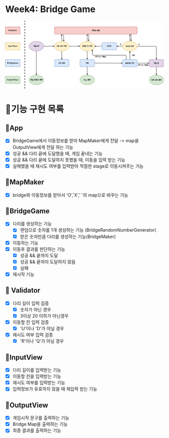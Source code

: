 # Week4: Bridge Game

![](chart.png)

# 🎯기능 구현 목록

## 🥇App

- [x] BridgeGame에서 이동정보를 받아 MapMaker에게 전달 -> map을 OutputView에게 전달 하는 기능
- [x] 성공 && 다리 끝에 도달했을 때, 게임 끝내는 기능
- [x] 성공 && 다리 끝에 도달하지 못했을 때, 이동을 입력 받는 기능
- [x] 실패했을 때 재시도 여부를 입력받아 적절한 stage로 이동시켜주는 기능

## 🥇MapMaker

- [x] bridge와 이동정보를 받아서 'O','X',' '의 map으로 바꾸는 기능

## 🥇BridgeGame

- [x] 다리를 생성하는 기능
  - [x] 랜덤으로 숫자를 1개 생성하는 기능 (BridgeRandomNumberGenerator)
  - [x] 받은 숫자만큼 다리를 생성하는 기능(BridgeMaker)
- [x] 이동하는 기능
- [x] 이동후 결과를 판단하는 기능
  - [x] 성공 && 끝까지 도달
  - [x] 성공 && 끝까지 도달하지 않음
  - [x] 실패
- [x] 재시작 기능

## 🥇 Validator

- [x] 다리 길이 입력 검증
  - [x] 숫자가 아닌 경우
  - [x] 3이상 20 이하가 아닌경우
- [x] 이동할 칸 입력 검증
  - [x] 'U'이나 'D'가 아닐 경우
- [x] 재시도 여부 입력 검증
  - [x] 'R'이나 'Q'가 아닐 경우

## 🥇InputView

- [x] 다리 길이를 입력받는 기능
- [x] 이동할 칸을 입력받는 기능
- [x] 재시도 여부를 입력받는 기능
- [x] 입력정보가 유효하지 않을 때 재입력 받는 기능

## 🥇OutputView

- [x] 게임시작 문구를 출력하는 기능
- [x] Bridge Map을 출력하는 기능
- [x] 최종 결과를 출력하는 기능
